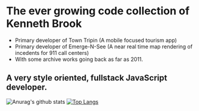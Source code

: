 # The ever growing code collection of Kenneth Brook
- Primary developer of Town Tripin (A mobile focused tourism app)
- Primary developer of Emerge-N-See (A near real time map rendering of incedents for 911 call centers)
- With some archive works going back as far as 2011.
## A very style oriented, fullstack JavaScript developer.

![Anurag's github stats](https://github-readme-stats.vercel.app/api?username=kenneth-brook&show_icons=true&theme=transparent)
[![Top Langs](https://github-readme-stats.vercel.app/api/top-langs/?username=kenneth-brook&layout=compact&langs_count=8&size_weight=0.5&count_weight=0.5&hide=hack)](https://github.com/anuraghazra/github-readme-stats)

<!--
**kenneth-brook/kenneth-brook** is a ✨ _special_ ✨ repository because its `README.md` (this file) appears on your GitHub profile.

Here are some ideas to get you started:

- 🔭 I’m currently working on ...
- 🌱 I’m currently learning ...
- 👯 I’m looking to collaborate on ...
- 🤔 I’m looking for help with ...
- 💬 Ask me about ...
- 📫 How to reach me: ...
- 😄 Pronouns: ...
- ⚡ Fun fact: ...
-->
